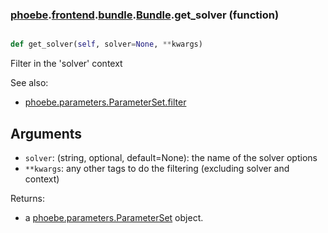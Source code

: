 ### [phoebe](phoebe.md).[frontend](phoebe.frontend.md).[bundle](phoebe.frontend.bundle.md).[Bundle](phoebe.frontend.bundle.Bundle.md).get_solver (function)


```py

def get_solver(self, solver=None, **kwargs)

```



Filter in the 'solver' context

See also:
* [phoebe.parameters.ParameterSet.filter](phoebe.parameters.ParameterSet.filter.md)

Arguments
----------
* `solver`: (string, optional, default=None): the name of the solver options
* `**kwargs`: any other tags to do the filtering (excluding solver and context)

Returns:
* a [phoebe.parameters.ParameterSet](phoebe.parameters.ParameterSet.md) object.


